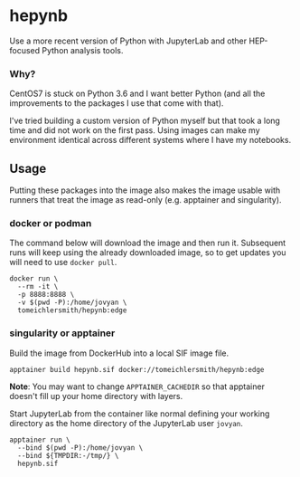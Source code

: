 # hepynb

Use a more recent version of Python with JupyterLab and other HEP-focused Python analysis tools.

### Why?
CentOS7 is stuck on Python 3.6 and I want better Python 
(and all the improvements to the packages I use that come with that).

I've tried building a custom version of Python myself but that 
took a long time and did not work on the first pass. Using images
can make my environment identical across different systems where I
have my notebooks.

## Usage
Putting these packages into the image also makes the image usable
with runners that treat the image as read-only (e.g. apptainer and
singularity).

### docker or podman
The command below will download the image and then run it.
Subsequent runs will keep using the already downloaded image,
so to get updates you will need to use `docker pull`.
```
docker run \
  --rm -it \
  -p 8888:8888 \
  -v $(pwd -P):/home/jovyan \
  tomeichlersmith/hepynb:edge
```

### singularity or apptainer
Build the image from DockerHub into a local SIF image file.
```
apptainer build hepynb.sif docker://tomeichlersmith/hepynb:edge
```
**Note**: You may want to change `APPTAINER_CACHEDIR` so that
apptainer doesn't fill up your home directory with layers.

Start JupyterLab from the container like normal defining your
working directory as the home directory of the JupyterLab user
`jovyan`.
```
apptainer run \
  --bind $(pwd -P):/home/jovyan \
  --bind ${TMPDIR:-/tmp/} \
  hepynb.sif
```
